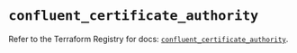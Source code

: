 # `confluent_certificate_authority`

Refer to the Terraform Registry for docs: [`confluent_certificate_authority`](https://registry.terraform.io/providers/confluentinc/confluent/2.10.0/docs/resources/certificate_authority).
